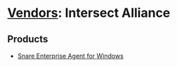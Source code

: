 # [Vendors](README.md): Intersect Alliance

## Products

- [Snare Enterprise Agent for Windows](../products/d9af8a59-8835-467e-aeea-fd6fc2e210da.md)
